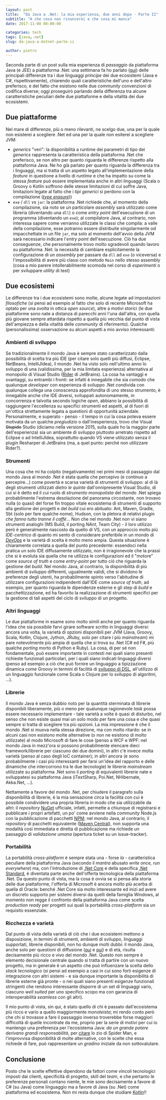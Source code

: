 ```yaml
---
layout: post
title:  "Da Java a .Net: la mia esperienza, due anni dopo - Parte II"
subtitle: "A che cosa non rinuncerei e che cosa mi manca"
date: 2017-11-08 08:00:00

categories: tech
tags: [java,.net]
slug: da-java-a-dotnet-parte-ii

author: pietro
---
```


Seconda parte di un post sulla mia esperienza di _passaggio_ da piattaforma Java (e JEE) a piattaforma .Net: una settimana fa ho parlato ([qui](da-java-a-dotnet-parte-i)) delle principali differenze tra i due linguaggi _principe_ dei due ecosistemi (Java e C#, rispettivamente), chiarendo quali caratteristiche dell'uno e dell'altro preferisco, e del fatto che esistono nelle due _community_ convenzioni di codifica diverse; oggi proseguirò parlando della differenza tra alcune caratteristiche peculiari delle due piattaforme e della vitalità dei due ecosistemi.

## Due piattaforme
Nel mare di differenze, più o meno rilevanti, ne scelgo due, una per la quale non esisterei a scegliere .Net ed una per la quale non esiterei a scegliere JVM:

- _generics_ "veri": la disponibilità a runtime dei parametri di tipo dei _generics_ rappresenta la caratteristica della piattaforma .Net che preferisco, se non altro per quanto riguarda le differenze rispetto alla piattaforma Java. Ne ho già parlato per quanto riguarda la differenza tra i linguaggi, ma si tratta di un aspetto legato all'implementazione della _feature_ in questione a livello di _runtime_ e che ha impatto su come la stessa _feature_ può essere implementata anche in altri linguaggi (Scala o Groovy o Kotlin soffrono delle stesse limitazioni di cui soffre Java, limitazioni legate al fatto che i _tipi generici_ si perdono con la compilazione ([_type erasure_](https://docs.oracle.com/javase/tutorial/java/generics/erasure.html)))
- `exe` / `dll` _vs_ `jar`: la piattaforma .Net richiede che, al momento della compilazione, sia noto se un particolare _assembly_ sarà utilizzato come libreria (diventando una `dll`) o come _entry point_ dell'esecuzione di un programma (diventando un `exe`); al compilatore Java, al contrario, non interessa sapere come verranno utilizzate le classi che compila: a valle della compilazione, esse potranno essere distribuite singolarmente od impacchettate in un file `jar`, ma solo al momento dell'avvio della JVM sarà necessario indicare l'_entry point_ dell'esecuzione. Ciò ha due conseguenze, che personalmente trovo molto sgradevoli quando lavoro su piattaforma .Net: la necessità di cambiare esplicitamente la configurazione di un _assembly_ per passare da `dll` ad `exe` (o viceversa) e l'impossibilità di avere più classi con metodo `Main` nello stesso assembly (cosa a mio parere intollerabilmente scomoda nel corso di _esperimenti_  o per sviluppare _utility_ di test)

## Due ecosistemi
Le differenze tra i due ecosistemi sono molte, alcune legate ad impostazioni _filosofiche_ (si pensi ad esempio al fatto che solo di recente Microsoft ha optato per una _svolta_ in ottica _open source_), altre a motivi storici (le due piattaforme sono nate a distanza di parecchi anni l'una dall'altra, con quella più giovane sempre attardata rispetto a quella più vecchia dal punto di vista dell'ampiezza e della vitalità delle _community_ di riferimento).
Qualche (personalissima) osservazione su alcuni aspetti a mio avviso interessanti:
### Ambienti di sviluppo
Se tradizionalmente il mondo Java è sempre stato caratterizzato dalla possibilità di scelta tra più IDE (per citare solo quelli più diffusi, Eclipse, NetBeans, IntelliJIdea), il mondo .Net ha visto solo nell'ultimo anno lo sviluppo di una (validissima, per la mia limitata esperienza) alternativa al monopolio di Visual Studio ([Rider](https://www.jetbrains.com/rider/) di JetBrains).
La cosa ha vantaggi e svantaggi, su entrambi i fronti: se infatti è innegabile che sia _comodo_ che qualunque _developer_ con esperienza di sviluppo .Net condivida con qualunque collega una conoscenza approfondita di uno stesso strumento, è innegabile anche che IDE diversi, sviluppati autonomamente, in concorrenza e talvolta secondo logiche _open_, abbiano la possibilità di raggiungere l'eccellenza su specifici strumenti ed aspetti, al di fuori di un'ottica strettamente legata a questioni di opportunità aziendale.
Personalmente, e superato - penso - il tempo in cui la cosa poteva essere motivata da un qualche _pregiudizio_ o dall'inesperienza, trovo che Visual ~~Stupido~~ Studio (diciamo nella versione 2015, sulla quale ho la maggior parte dell'esperienza) sia un ambiente di sviluppo piuttosto arretrato rispetto ad Eclipse o ad IntelliJIdea, soprattutto quando VS viene utilizzato senza il plugin Resharper di JetBrains (ma, a quel punto: perché non utilizzare Rider?).

### Strumenti
Una cosa che mi ha colpito (negativamente) nei primi mesi di passaggio dal mondo Java al mondo .Net è stata quella che percepivo (e continuo a percepire...) come povertà e scarsa varietà di strumenti di sviluppo: al di là degli strumenti utilizzati _dietro le quinte_ dall'onnipresente Visual Studio, di cui si è detto ed il cui ruolo di _strumento monopolista_ del mondo .Net spiega probabilmente l'estrema desolazione del panorama circostante, non trovavo nulla (o quasi) del forse fin troppo vitale ecosistema di strumenti di supporto alla gestione dei progetti e del _build_ cui ero abituato: Ant, Maven, Gradle, Sbt (solo per fare qualche nome), Hudson, con la pletora di relativi plugin _che fanno tutto tranne il caffé_...
Non che nel mondo .Net non vi siano strumenti analoghi (MS Build, il porting _NAnt_, Team City) - il loro utilizzo però è generalmente nascosto da quello di VS, con un approccio molto più _IDE-centrico_ di quanto mi sento di considerare preferibile in un mondo di [_DevOps_](https://en.wikipedia.org/wiki/DevOps) e la varietà di scelta è molto meno ampia.
Questa situazione è chiaramente correlata a quella del punto precedente: essendoci nella pratica un solo IDE diffusamente utilizzato, non è irragionevole che la prassi che si è evoluta sia quella che ne utilizza le configurazioni ed il "motore" come _source of truth_ e come _entry-point_ per tutto ciò che riguarda la gestione del _build_. Nel mondo Java, al contrario, la disponibilità di più ambienti di sviluppo differenti, ugualmente validi, che si dividono le preferenze degli utenti, ha probabilmente spinto verso l'abitudine di utilizzare configurazioni indipendenti dall'IDE come _source of truth_, ad esempio, per quanto riguarda le dipendenze esterne e gli step di _build_ e pacchettizzazione, ed ha favorito la realizzazione di strumenti specifici per la gestione di tali aspetti del ciclo di sviluppo di un progetto.

### Altri linguaggi
Le due piattaforme in esame sono molto simili anche per quanto riguarda l'idea che sia possibile farvi girare software scritto in linguaggi diversi: ancora una volta, la varietà di opzioni disponibili per JVM (Java, Groovy, Scala, Kotlin, Clojure, Jython, JRuby, solo per citare i più _mainstream_) mi pare notevolmente più ampia di quella che si trova su .Net (C# ed F#, più qualche _porting_ morto di Python e Ruby). La cosa, di per sé non fondamentale, può essere importante in contesti nei quali siano presenti richieste funzionali particolari, per i quali siano indicati linguaggi diversi (penso ad esempio a ciò che può fornire un linguaggio a tipizzazione dinamica come Groovy in termini di facilità di [sviluppo di DSL](https://www.amazon.com/Groovy-Domain-Specific-Languages-Fergal-Dearle/dp/1849695407/), all'utilizzo di un linguaggio funzionale come Scala o Clojure per lo sviluppo di algoritmi, ...).

### Librerie
Il mondo Java è senza dubbio noto per la quantità sterminata di librerie disponibili liberamente, più o meno per qualunque ragionevole _task_ possa essere necessario implementare - tale varietà a volte è quasi di disturbo, nel senso che non esiste quasi mai un solo modo per fare una cosa e che quasi sempre si tratta di scegliere tra più opzioni. La mia impressione è che il mondo .Net si muova nella stessa direzione, ma con molto ritardo: se in alcuni casi non esistono molte alternative (o non ne esistono di molto utilizzate) al modo Microsoft di fare le cose (penso a WCF e WPF: nel mondo Java in mezz'ora si possono probabilmente elencare dieci framework/librerie per ciascuno dei due domini), in altri c'è invece molta varietà (penso al caso degli IoC container); in altri ancora (e sono probabilmente i casi più interessanti per farsi un'idea del rapporto e delle dinamiche che intercorrono tra le due tecnologie) le librerie _mainstream_ utilizzate su piattaforma .Net sono il _porting_ di equivalenti librerie nate e sviluppatesi su piattaforma Java (iTextSharp, Poi.Net, NHibernate, Akka.Net, ...).

Nettamente a favore del mondo .Net, per chiudere il paragrafo sulla disponibilità di librerie, è la mia sensazione circa la facilità con cui è possibile condividere una propria libreria in modo che sia utilizzabile da altri: il _repository_ [NuGet](https://www.nuget.org/) ufficiale, infatti, permette a chiunque di registrarsi e pubblicare i propri artefatti, un po' come avviene nella _community_ Node.js con la pubblicazione di pacchetti [NPM](https://www.npmjs.com/); nel mondo Java, al contrario, il _repository_ di pacchetti equivalente ([Maven Central](https://search.maven.org/)), non supporta una modalità così immediata e diretta di pubblicazione ma richiede un passaggio di _validazione umana_ (apertura ticket su un issue-tracker).

### Portabilità
La portabilità _cross-platform_ è sempre stata una - forse *la* - caratteristica peculiare della piattaforma Java (secondo il _mantra_ abusato _write once, run everywhere_) ma, con l'introduzione di [.Net Core](https://www.microsoft.com/net/core) e della specifica [.Net Standard](https://docs.microsoft.com/en-us/dotnet/standard/net-standard), è diventata parte anche dell'offerta tecnologica della piattaforma .Net. Da questo punto di vista, ma la cosa è ovvia se si pensa alla storia delle due piattaforme, l'offerta di Microsoft è ancora molto più acerba di quella di Oracle: benché .Net Core sia molto interessante ed inizi ad avere un discreto supporto per sistemi diversi da quelli della famiglia Windows, al momento non regge il confronto della piattaforma Java come scelta _production ready_ per progetti sui quali la portabilità _cross-platform_ sia un requisito essenziale.

### Ricchezza e varietà
Dal punto di vista della varietà di ciò che i due ecosistemi mettono a disposizione, in termini di strumenti, ambienti di sviluppo, linguaggi supportati, librerie disponibili, non ho dunque molti dubbi: il mondo Java, anche solo per questioni di diffusione ([qui](http://pypl.github.io/PYPL.html) e [qui](https://www.tiobe.com/tiobe-index/)) e di età, risulta decisamente più ricco e vivo del mondo .Net. Questo non sempre è elemento decisionale centrale quando si tratta di partire con un nuovo progetto, ma in generale è un aspetto che può influenzare la scelta dello _stack tecnologico_ (si pensi ad esempio a casi in cui sono forti esigenze di integrazione con altri sistemi - e sia dunque importante la disponibilità di librerie esterne già pronte - o nei quali siano presenti esigenze funzionali stringenti che rendono interessante disporre di un set di linguaggi vario, ciascuno _well suited_ per uno specifico scopo ma con garanzia di interoperabilità _seamless_ con gli altri).

Il mio punto di vista, sin qui, è stato quello di chi è passato dall'ecosistema più ricco e vario a quello maggiormente _monoteista_; mi rendo conto però che chi si trovasse a fare il passaggio inverso troverebbe forse maggiori difficoltà di quelle incontrate da me, proprio per la serie di motivi per cui io mantengo una preferenza per l'ecosistema Java: _da un grande potere derivano grandi responsabilità_, per [citare](https://it.wikipedia.org/wiki/Ben_Parker) lo zio di Spider Man, e l'improvvisa disponibilità di molte alternative, con le scelte che essa richiede di fare, può rappresentare un _gradino_ iniziale da non sottovalutare.

## Conclusione
Posto che le scelte effettive dipendono da fattori come vincoli tecnologici imposti dai clienti, specificità di progetto, skill del _team_, e che pertanto le preferenze personali contano niente, le mie sono decisamente a favore di C# (su Java) come linguaggio ma a favore di Java (su .Net) come piattaforma ed ecosistema. Non mi resta dunque che studiare [Kotlin](https://kotlinlang.org/)!!